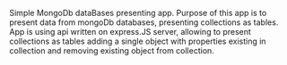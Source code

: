 Simple MongoDb dataBases presenting app.
Purpose of this app is to present data from mongoDb databases, presenting collections as tables.
App is using api written on express.JS server, allowing to present collections as tables adding a single object with properties existing in collection and removing existing object from collection.
